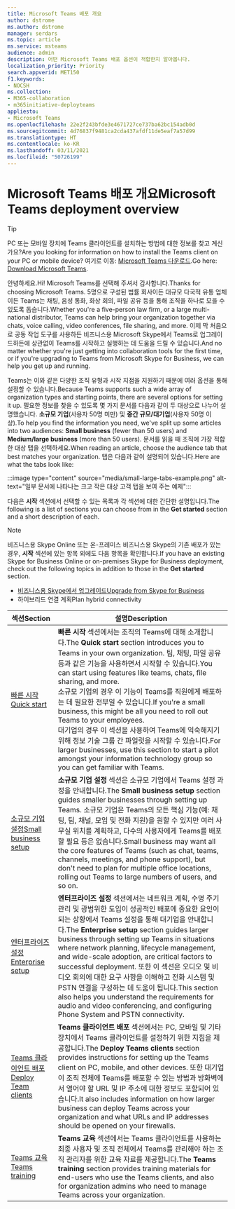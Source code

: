 ```yaml
---
title: Microsoft Teams 배포 개요
author: dstrome
ms.author: dstrome
manager: serdars
ms.topic: article
ms.service: msteams
audience: admin
description: 어떤 Microsoft Teams 배포 옵션이 적합한지 알아봅니다.
localization_priority: Priority
search.appverid: MET150
f1.keywords:
- NOCSH
ms.collection:
- M365-collaboration
- m365initiative-deployteams
appliesto:
- Microsoft Teams
ms.openlocfilehash: 22e2f243bfde3e4671727ce737ba62bc154adb0d
ms.sourcegitcommit: 4d76837f9481ca2cda437afdf11de5eaf7a57d99
ms.translationtype: HT
ms.contentlocale: ko-KR
ms.lasthandoff: 03/11/2021
ms.locfileid: "50726199"
---
```

# <a name="microsoft-teams-deployment-overview"></a><span data-ttu-id="84544-103">Microsoft Teams 배포 개요</span><span class="sxs-lookup"><span data-stu-id="84544-103">Microsoft Teams deployment overview</span></span>

> [!TIP]
> <span data-ttu-id="84544-104">PC 또는 모바일 장치에 Teams 클라이언트를 설치하는 방법에 대한 정보를 찾고 계신가요?</span><span class="sxs-lookup"><span data-stu-id="84544-104">Are you looking for information on how to install the Teams client on your PC or mobile device?</span></span> <span data-ttu-id="84544-105">여기로 이동: [Microsoft Teams 다운로드](https://www.microsoft.com/microsoft-teams/download-app).</span><span class="sxs-lookup"><span data-stu-id="84544-105">Go here: [Download Microsoft Teams](https://www.microsoft.com/microsoft-teams/download-app).</span></span>

<span data-ttu-id="84544-106">안녕하세요.</span><span class="sxs-lookup"><span data-stu-id="84544-106">Hi!</span></span> <span data-ttu-id="84544-107">Microsoft Teams를 선택해 주셔서 감사합니다.</span><span class="sxs-lookup"><span data-stu-id="84544-107">Thanks for choosing Microsoft Teams.</span></span> <span data-ttu-id="84544-108">5명으로 구성된 법률 회사이든 대규모 다국적 유통 업체이든 Teams는 채팅, 음성 통화, 화상 회의, 파일 공유 등을 통해 조직을 하나로 모을 수 있도록 돕습니다.</span><span class="sxs-lookup"><span data-stu-id="84544-108">Whether you're a five-person law firm, or a large multi-national distributor, Teams can help bring your organization together via chats, voice calling, video conferences, file sharing, and more.</span></span> <span data-ttu-id="84544-109">이제 막 처음으로 공동 작업 도구를 사용하든 비즈니스용 Microsoft Skype에서 Teams로 업그레이드하든에 상관없이 Teams를 시작하고 실행하는 데 도움을 드릴 수 있습니다.</span><span class="sxs-lookup"><span data-stu-id="84544-109">And no matter whether you're just getting into collaboration tools for the first time, or if you're upgrading to Teams from Microsoft Skype for Business, we can help you get up and running.</span></span>

<span data-ttu-id="84544-110">Teams는 이와 같은 다양한 조직 유형과 시작 지점을 지원하기 때문에 여러 옵션을 통해 설정할 수 있습니다.</span><span class="sxs-lookup"><span data-stu-id="84544-110">Because Teams supports such a wide array of organization types and starting points, there are several options for setting it up.</span></span> <span data-ttu-id="84544-111">필요한 정보를 찾을 수 있도록 몇 가지 문서를 다음과 같이 두 대상으로 나누어 설명했습니다. **소규모 기업**(사용자 50명 미만) 및 **중간 규모/대기업**(사용자 50명 이상).</span><span class="sxs-lookup"><span data-stu-id="84544-111">To help you find the information you need, we've split up some articles into two audiences: **Small business** (fewer than 50 users) and **Medium/large business** (more than 50 users).</span></span> <span data-ttu-id="84544-112">문서를 읽을 때 조직에 가장 적합한 대상 탭을 선택하세요.</span><span class="sxs-lookup"><span data-stu-id="84544-112">When reading an article, choose the audience tab that best matches your organization.</span></span> <span data-ttu-id="84544-113">탭은 다음과 같이 설명되어 있습니다.</span><span class="sxs-lookup"><span data-stu-id="84544-113">Here are what the tabs look like:</span></span>

:::image type="content" source="media/small-large-tabs-example.png" alt-text="일부 문서에 나타나는 크고 작은 대상 고객 탭을 보여 주는 예제":::

<span data-ttu-id="84544-115">다음은 **시작** 섹션에서 선택할 수 있는 목록과 각 섹션에 대한 간단한 설명입니다.</span><span class="sxs-lookup"><span data-stu-id="84544-115">The following is a list of sections you can choose from in the **Get started** section and a short description of each.</span></span>

> [!NOTE]
> <span data-ttu-id="84544-116">비즈니스용 Skype Online 또는 온-프레미스 비즈니스용 Skype의 기존 배포가 있는 경우, **시작** 섹션에 있는 항목 외에도 다음 항목을 확인합니다.</span><span class="sxs-lookup"><span data-stu-id="84544-116">If you have an existing Skype for Business Online or on-premises Skype for Business deployment, check out the following topics in addition to those in the **Get started** section.</span></span>
>
> - [<span data-ttu-id="84544-117">비즈니스용 Skype에서 업그레이드</span><span class="sxs-lookup"><span data-stu-id="84544-117">Upgrade from Skype for Business</span></span>](upgrade-start-here.md)
> - <span data-ttu-id="84544-118">하이브리드 연결 계획</span><span class="sxs-lookup"><span data-stu-id="84544-118">Plan hybrid connectivity</span></span>

|<span data-ttu-id="84544-119">섹션</span><span class="sxs-lookup"><span data-stu-id="84544-119">Section</span></span>  |<span data-ttu-id="84544-120">설명</span><span class="sxs-lookup"><span data-stu-id="84544-120">Description</span></span>  |
|---------|---------|
|[<span data-ttu-id="84544-121">빠른 시작</span><span class="sxs-lookup"><span data-stu-id="84544-121">Quick start</span></span>](get-started-with-teams-quick-start.md)     | <span data-ttu-id="84544-122">**빠른 시작** 섹션에서는 조직의 Teams에 대해 소개합니다.</span><span class="sxs-lookup"><span data-stu-id="84544-122">The **Quick start** section introduces you to Teams in your own organization.</span></span> <span data-ttu-id="84544-123">팀, 채팅, 파일 공유 등과 같은 기능을 사용하면서 시작할 수 있습니다.</span><span class="sxs-lookup"><span data-stu-id="84544-123">You can start using features like teams, chats, file sharing, and more.</span></span> <br><span data-ttu-id="84544-124">소규모 기업의 경우 이 기능이 Teams를 직원에게 배포하는 데 필요한 전부일 수 있습니다.</span><span class="sxs-lookup"><span data-stu-id="84544-124">If you're a small business, this might be all you need to roll out Teams to your employees.</span></span> <br><span data-ttu-id="84544-125">대기업의 경우 이 섹션을 사용하여 Teams에 익숙해지기 위해 정보 기술 그룹 간 파일럿을 시작할 수 있습니다.</span><span class="sxs-lookup"><span data-stu-id="84544-125">For larger businesses, use this section to start a pilot amongst your information technology group so you can get familiar with Teams.</span></span>        |
|[<span data-ttu-id="84544-126">소규모 기업 설정</span><span class="sxs-lookup"><span data-stu-id="84544-126">Small business setup</span></span>](deploy-small-business.md)| <span data-ttu-id="84544-127">**소규모 기업 설정** 섹션은 소규모 기업에서 Teams 설정 과정을 안내합니다.</span><span class="sxs-lookup"><span data-stu-id="84544-127">The **Small business setup** section guides smaller businesses through setting up Teams.</span></span> <span data-ttu-id="84544-128">소규모 기업은 Teams의 모든 핵심 기능(예: 채팅, 팀, 채널, 모임 및 전화 지원)을 원할 수 있지만 여러 사무실 위치를 계획하고, 다수의 사용자에게 Teams를 배포할 필요 등은 없습니다.</span><span class="sxs-lookup"><span data-stu-id="84544-128">Small business may want all the core features of Teams (such as chat, teams, channels, meetings, and phone support), but don't need to plan for multiple office locations, rolling out Teams to large numbers of users, and so on.</span></span>
|[<span data-ttu-id="84544-129">엔터프라이즈 설정</span><span class="sxs-lookup"><span data-stu-id="84544-129">Enterprise setup</span></span>](deploy-enterprise-overview.md)     | <span data-ttu-id="84544-130">**엔터프라이즈 설정** 섹션에서는 네트워크 계획, 수명 주기 관리 및 광범위한 도입이 성공적인 배포에 중요한 요인이되는 상황에서 Teams 설정을 통해 대기업을 안내합니다.</span><span class="sxs-lookup"><span data-stu-id="84544-130">The **Enterprise setup** section guides larger business through setting up Teams in situations where network planning, lifecycle management, and wide-scale adoption, are critical factors to successful deployment.</span></span> <span data-ttu-id="84544-131">또한 이 섹션은 오디오 및 비디오 회의에 대한 요구 사항을 이해하고 전화 시스템 및 PSTN 연결을 구성하는 데 도움이 됩니다.</span><span class="sxs-lookup"><span data-stu-id="84544-131">This section also helps you understand the requirements for audio and video conferencing, and configuring Phone System and PSTN connectivity.</span></span>         |
|[<span data-ttu-id="84544-132">Teams 클라이언트 배포</span><span class="sxs-lookup"><span data-stu-id="84544-132">Deploy Team clients</span></span>](get-clients.md)     | <span data-ttu-id="84544-133">**Teams 클라이언트 배포** 섹션에서는 PC, 모바일 및 기타 장치에서 Teams 클라이언트를 설정하기 위한 지침을 제공합니다.</span><span class="sxs-lookup"><span data-stu-id="84544-133">The **Deploy Teams clients** section provides instructions for setting up the Teams client on PC, mobile, and other devices.</span></span> <span data-ttu-id="84544-134">또한 대기업이 조직 전체에 Teams를 배포할 수 있는 방법과 방화벽에서 열어야 할 URL 및 IP 주소에 대한 정보도 포함되어 있습니다.</span><span class="sxs-lookup"><span data-stu-id="84544-134">It also includes information on how larger business can deploy Teams across your organization and what URLs and IP addresses should be opened on your firewalls.</span></span>       |
|[<span data-ttu-id="84544-135">Teams 교육</span><span class="sxs-lookup"><span data-stu-id="84544-135">Teams training</span></span>](training-microsoft-teams-landing-page.md)     | <span data-ttu-id="84544-136">**Teams 교육** 섹션에서는 Teams 클라이언트를 사용하는 최종 사용자 및 조직 전체에서 Teams를 관리해야 하는 조직 관리자를 위한 교육 자료를 제공합니다.</span><span class="sxs-lookup"><span data-stu-id="84544-136">The **Teams training** section provides training materials for end-users who use the Teams clients, and also for organization admins who need to manage Teams across your organization.</span></span>        |
